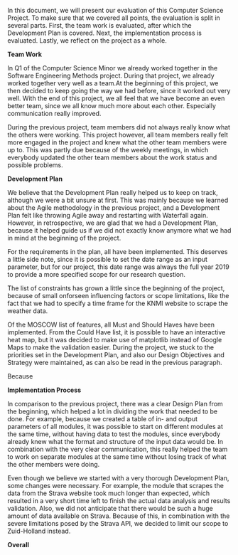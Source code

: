 In this document, we will present our evaluation of this Computer Science Project. To make sure that we covered all points, the evaluation is split in several parts. First, the team work is evaluated, after which the Development Plan is covered. Next, the implementation process is evaluated. Lastly, we reflect on the project as a whole.

**Team Work**

In Q1 of the Computer Science Minor we already worked together in the Software Engineering Methods project. During that project, we already worked together very well as a team.At the beginning of this project, we then decided to keep going the way we had before, since it worked out very well. With the end of this project, we all feel that we have become an even better team, since we all know much more about each other. Especially communication really improved.

During the previous project, team members did not always really know what the others were working. This project however, all team members really felt more engaged in the project and knew what the other team members were up to. This was partly due because of the weekly meetings, in which everybody updated the other team members about the work status and possible problems. 

**Development Plan**

We believe that the Development Plan really helped us to keep on track, although we were a bit unsure at first. This was mainly because we learned about the Agile methodology in the previous project, and a Development Plan felt like throwing Agile away and restarting with Waterfall again. However, in retrospective, we are glad that we had a Development Plan, because it helped guide us if we did not exactly know anymore what we had in mind at the beginning of the project.

For the requirements in the plan, all have been implemented. This deserves a little side note, since it is possible to set the date range as an input parameter, but for our project, this date range was always the full year 2019 to provide a more specified scope for our research question.

The list of constraints has grown a little since the beginning of the project, because of small onforseen influencing factors or scope limitations, like the fact that we had to specify a time frame for the KNMI website to scrape the weather data.

Of the MOSCOW list of features, all Must and Should Haves have been implemented. From the Could Have list, it is possible to have an interactive heat map, but it was decided to make use of matplotlib instead of Google Maps to make the validation easier. During the project, we stuck to the priorities set in the Development Plan, and also our Design Objectives and Strategy were maintained, as can also be read in the previous paragraph.

Because

**Implementation Process**

In comparison to the previous project, there was a clear Design Plan from the beginning, which helped a lot in dividing the work that needed to be done. For example, because we created a table of in- and output parameters of all modules, it was possible to start on different modules at the same time, without having data to test the modules, since everybody already knew what the format and structure of the input data would be. In combination with the very clear communication, this really helped the team to work on separate modules at the same time without losing track of what the other members were doing.

Even though we believe we started with a very thorough Development Plan, some changes were necessary. For example, the module that scrapes the data from the Strava website took much longer than expected, which resulted in a very short time left to finish the actual data analysis and results validation. Also, we did not anticipate that there would be such a huge amount of data available on Strava. Because of this, in combination with the severe limitations posed by the Strava API, we decided to limit our scope to Zuid-Holland instead.





**Overall**

